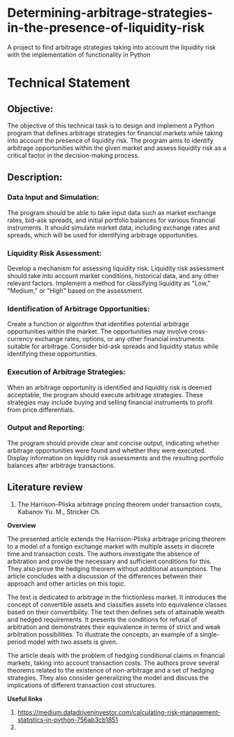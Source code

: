# Determining-arbitrage-strategies-in-the-presence-of-liquidity-risk
A project to find arbitrage strategies taking into account the liquidity risk with the implementation of functionality in Python

# Technical Statement 


## Objective:

The objective of this technical task is to design and implement a Python program that defines arbitrage strategies for financial markets while taking into account the presence of liquidity risk. The program aims to identify arbitrage opportunities within the given market and assess liquidity risk as a critical factor in the decision-making process.

## Description:

### Data Input and Simulation:

The program should be able to take input data such as market exchange rates, bid-ask spreads, and initial portfolio balances for various financial instruments.
It should simulate market data, including exchange rates and spreads, which will be used for identifying arbitrage opportunities.

### Liquidity Risk Assessment:

Develop a mechanism for assessing liquidity risk. Liquidity risk assessment should take into account market conditions, historical data, and any other relevant factors.
Implement a method for classifying liquidity as "Low," "Medium," or "High" based on the assessment.

### Identification of Arbitrage Opportunities:
Create a function or algorithm that identifies potential arbitrage opportunities within the market. The opportunities may involve cross-currency exchange rates, options, or any other financial instruments suitable for arbitrage.
Consider bid-ask spreads and liquidity status while identifying these opportunities.

### Execution of Arbitrage Strategies:
When an arbitrage opportunity is identified and liquidity risk is deemed acceptable, the program should execute arbitrage strategies.
These strategies may include buying and selling financial instruments to profit from price differentials.

### Output and Reporting:

The program should provide clear and concise output, indicating whether arbitrage opportunities were found and whether they were executed.
Display information on liquidity risk assessments and the resulting portfolio balances after arbitrage transactions.


## Literature review

1. The Harrison–Pliska arbitrage pricing theorem under transaction costs, Kabanov Yu. M., Stricker Ch.

**Overview**

The presented article extends the Harrison-Pliska arbitrage pricing theorem to a model of a foreign exchange market with multiple assets in discrete time and transaction costs. The authors investigate the absence of arbitration and provide the necessary and sufficient conditions for this. They also prove the hedging theorem without additional assumptions. The article concludes with a discussion of the differences between their approach and other articles on this topic.

The text is dedicated to arbitrage in the frictionless market. It introduces the concept of convertible assets and classifies assets into equivalence classes based on their convertibility. The text then defines sets of attainable wealth and hedged requirements. It presents the conditions for refusal of arbitration and demonstrates their equivalence in terms of strict and weak arbitration possibilities. To illustrate the concepts, an example of a single-period model with two assets is given.

The article deals with the problem of hedging conditional claims in financial markets, taking into account transaction costs. The authors prove several theorems related to the existence of non-arbitrage and a set of hedging strategies. They also consider generalizing the model and discuss the implications of different transaction cost structures.

**Useful links**

1. https://medium.datadriveninvestor.com/calculating-risk-management-statistics-in-python-756ab3cb1851
2. 
